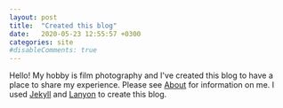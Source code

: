 ```yaml
---
layout: post
title:  "Created this blog"
date:   2020-05-23 12:55:57 +0300
categories: site
#disableComments: true
---
```

Hello! My hobby is film photography and I've created this blog to have a place to share my experience.
Please see [About](/photo/about/) for information on me. I used [Jekyll](https://jekyllrb.com) and [Lanyon](https://github.com/poole/lanyon) to create this blog.
